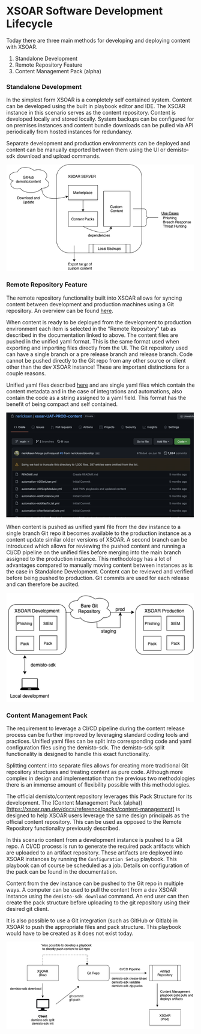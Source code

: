 # XSOAR Software Development Lifecycle

Today there are three main methods for developing and deploying content with XSOAR.

1. Standalone Development
2. Remote Repository Feature
3. Content Management Pack (alpha)

### Standalone Development
In the simplest form XSOAR is a completely self contained system.
Content can be developed using the built in playbook editor and IDE.
The XSOAR instance in this scenario serves as the content repository.
Content is developed locally and stored locally.
System backups can be configured for on premises instances and content bundle downloads can be pulled via API periodically from hosted instances for redundancy.

Separate development and production environments can be deployed and content can be manually exported between them using the UI or demisto-sdk download and upload commands.

<img src="imgs/standalone.png" width="500px" />

### Remote Repository Feature
The remote repository functionality built into XSOAR allows for syncing content between development and production machines using a Git repository.
An overview can be found [here](https://docs.paloaltonetworks.com/cortex/cortex-xsoar/6-2/cortex-xsoar-multi-tenant-guide/remote-repositories-for-multi-tenant-deployments/remote-repositories-overview).

When content is ready to be deployed from the development to production environment each item is selected in the "Remote Repository" tab as described in the documentation linked to above.
The content files are pushed in the unified yaml format.
This is the same format used when exporting and importing files directly from the UI.
The Git repository used can have a single branch or a pre release branch and release branch.
Code cannot be pushed directly to the Git repo from any other source or client other than the dev XSOAR instance!
These are important distinctions for a couple reasons.

Unified yaml files described [here](https://xsoar.pan.dev/docs/integrations/package-dir) and are single yaml files which contain the content metadata and in the case of integrations and automations, also contain the code as a string assigned to a yaml field.
This format has the benefit of being compact and self contained.

<img src="imgs/github-example-repo.png" width="500px" />

When content is pushed as unified yaml file from the dev instance to a single branch Git repo it becomes available to the production instance as a content update similar older versions of XSOAR.
A second branch can be introduced which allows for reviewing the pushed content and running a CI/CD pipeline on the unified files before merging into the main branch assigned to the production instance.
This methodology has a lot of advantages compared to manually moving content between instances as is the case in Standalone Development.
Content can be reviewed and verified before being pushed to production.
Git commits are used for each release and can therefore be audited.

<img src="imgs/remote-repo-only.png" width="500px" />

### Content Management Pack
The requirement to leverage a CI/CD pipeline during the content release process can be further improved by leveraging standard coding tools and practices.
Unified yaml files can be split into corresponding code and yaml configuration files using the demisto-sdk.
The demisto-sdk split functionality is designed to handle this exact functionality.

Splitting content into separate files allows for creating more traditional Git repository structures and treating content as pure code.
Although more complex in design and implementation than the previous two methodologies there is an immense amount of flexibility possible with this methodologies.

The official demisto/content repository leverages this Pack Structure for its development.
The (Content Management Pack (alpha))[https://xsoar.pan.dev/docs/reference/packs/content-management] is designed to help XSOAR users leverage the same design principals as the official content repository.
This can be used as opposed to the Remote Repository functionality previously described.

In this scenario content from a development instance is pushed to a Git repo.
A CI/CD process is run to generate the required pack artifacts which are uploaded to an artifact repository.
These artifacts are deployed into XSOAR instances by running the `Configuration Setup` playbook.
This playbook can of course be scheduled as a job.
Details on configuration of the pack can be found in the documentation.

Content from the dev instance can be pushed to the Git repo in multiple ways.
A computer can be used to pull the content from a dev XSOAR instance using the `demisto-sdk download` command.
An end user can then create the pack structure before uploading to the git repository using their desired git client.

It is also possible to use a Git integration (such as GitHub or Gitlab) in XSOAR to push the appropriate files and pack structure.
This playbook would have to be created as it does not exist today.

<img src="imgs/Content-Management-Pack-Workflow-2.png" width="500px" />









